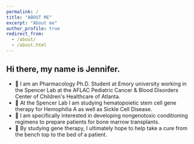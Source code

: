 ```yaml
---
permalink: /
title: "ABOUT ME"
excerpt: "About me"
author_profile: true
redirect_from: 
  - /about/
  - /about.html
--- 
```

## Hi there, my name is Jennifer. ##

* 🧬 I am an Pharmacology Ph.D. Student at Emory university working in the Spencer Lab at the AFLAC Pediatric Cancer & Blood Disorders Center of Children's Healthcare of Atlanta. 
* 🔬 At the Spencer Lab I am studying hematopoietic stem cell gene therapy for Hemophilia A as well as Sickle Cell Disease.
* 🧫 I am specifically interested in developing nongenotoxic conditioning regimens to prepare patients for bone marrow transplants.
* 🧪 By studying gene therapy, I ultimately hope to help take a cure from the bench top to the bed of a patient.


